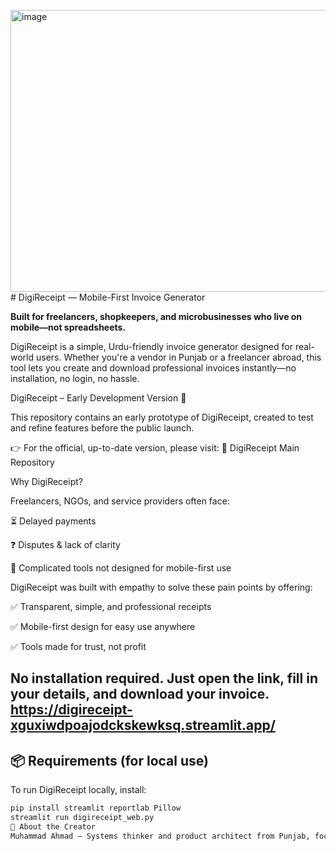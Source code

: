 <img width="641" height="451" alt="image" src="https://github.com/user-attachments/assets/a6c24781-60f0-4e96-ab2a-be1a27b08be3" /># DigiReceipt — Mobile-First Invoice Generator

**Built for freelancers, shopkeepers, and microbusinesses who live on mobile—not spreadsheets.**

DigiReceipt is a simple, Urdu-friendly invoice generator designed for real-world users. Whether you're a vendor in Punjab or a freelancer abroad, this tool lets you create and download professional invoices instantly—no installation, no login, no hassle.

DigiReceipt – Early Development Version 🚧

This repository contains an early prototype of DigiReceipt, created to test and refine features before the public launch.

👉 For the official, up-to-date version, please visit:
🔗 DigiReceipt Main Repository

Why DigiReceipt?

Freelancers, NGOs, and service providers often face:

⏳ Delayed payments

❓ Disputes & lack of clarity

📱 Complicated tools not designed for mobile-first use

DigiReceipt was built with empathy to solve these pain points by offering:

✅ Transparent, simple, and professional receipts

✅ Mobile-first design for easy use anywhere

✅ Tools made for trust, not profit

No installation required. Just open the link, fill in your details, and download your invoice.
https://digireceipt-xguxiwdpoajodckskewksq.streamlit.app/
---

## 📦 Requirements (for local use)

To run DigiReceipt locally, install:

```bash
pip install streamlit reportlab Pillow
streamlit run digireceipt_web.py
🤝 About the Creator
Muhammad Ahmad — Systems thinker and product architect from Punjab, focused on practical relief and mobile-first empowerment. DigiReceipt is part of a broader mission to build tools that fit the lives of real users—not the other way around
